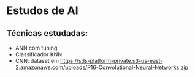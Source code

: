 # Estudos de AI 

## Técnicas estudadas:

- ANN com tuning
- Classificador KNN
- CNN: dataset em https://sds-platform-private.s3-us-east-2.amazonaws.com/uploads/P16-Convolutional-Neural-Networks.zip


